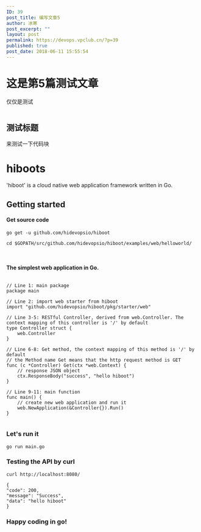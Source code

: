 ```yaml
---
ID: 39
post_title: 编写文章5
author: 冰寒
post_excerpt: ""
layout: post
permalink: https://devops.vpclub.cn/?p=39
published: true
post_date: 2018-06-11 15:55:54
---
```

<h1>这是第5篇测试文章</h1>

仅仅是测试

<img src="https://devops.vpclub.cn/wp-content/uploads/2018/06/devops-digram-1-300x300.png" alt="" />

<h2>测试标题</h2>

来测试一下代码块

<h1>hiboots</h1>

'hiboot' is a cloud native web application framework written in Go.

<h2>Getting started</h2>

<h4>Get source code</h4>

<pre><code class="bash">go get -u github.com/hidevopsio/hiboot

cd $GOPATH/src/github.com/hidevopsio/hiboot/examples/web/helloworld/


</code></pre>

<h4>The simplest web application in Go.</h4>

<pre><code class="language-go"><br />// Line 1: main package
package main

// Line 2: import web starter from hiboot
import "github.com/hidevopsio/hiboot/pkg/starter/web"

// Line 3-5: RESTful Controller, derived from web.Controller. The context mapping of this controller is '/' by default
type Controller struct {
    web.Controller
}

// Line 6-8: Get method, the context mapping of this method is '/' by default
// the Method name Get means that the http request method is GET
func (c *Controller) Get(ctx *web.Context) {
    // response JSON object
    ctx.ResponseBody("success", "hello hiboot")
}

// Line 9-11: main function
func main() {
    // create new web application and run it
    web.NewApplication(&amp;Controller{}).Run()
}

</code></pre>

<h3>Let's run it</h3>

<pre><code class="bash">go run main.go
</code></pre>

<h3>Testing the API by curl</h3>

<pre><code class="bash">curl http://localhost:8080/
</code></pre>

<pre><code class="bash">{
"code": 200,
"message": "Success",
"data": "hello hiboot"
}
</code></pre>

<h3>Happy coding in go!</h3>